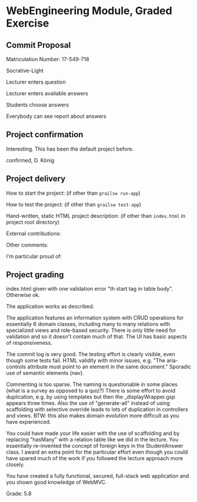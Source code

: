 # WebEngineering Module, Graded Exercise

## Commit Proposal

Matriculation Number: 17-549-718  

Socrative-Light

Lecturer enters question

Lecturer enters available answers

Students choose answers

Everybody can see report about answers

## Project confirmation

Interesting. This has been the default project before.

confirmed,
D. König


## Project delivery <to be filled by student>

How to start the project: (if other than `grailsw run-app`)

How to test the project:  (if other than `grailsw test-app`)

Hand-written, static HTML 
project description:      (if other than `index.html` in project root directory)

External contributions:

Other comments: 

I'm particular proud of:


## Project grading 

index.html given with one validation error "th start tag in table body". Otherwise ok.

The application works as described.

The application features an information system with CRUD operations for essentially 
6 domain classes, including many to many relations with specialized views and role-based
security. There is only little need for validation and so it doesn't contain much of that.
The UI has basic aspects of responsiveness.

The commit log is very good.
The testing effort is clearly visible, even though some tests fail.
HTML validity with minor issues, e.g. "The aria-controls attribute must point to an element in the same document." Sporadic use of semantic elements (nav).

Commenting is too sparse.
The naming is questionable in some places (what is a survey as opposed to a quiz?)
There is some effort to avoid duplication, e.g. by using templates but then the 
_displayWrapper.gsp appears three times. Also the use of "generate-all" instead of using
scaffolding with selective override leads to lots of duplication in controllers and views.
BTW: this also makes domain evolution more difficult as you have experienced.

You could have made your life easier with the use of scaffolding and by replacing "hasMany"
with a relation table like we did in the lecture. You essentially re-invented the concept of
foreign keys in the StudentAnswer class.
I award an extra point for the particular effort even though you could have spared much of the
work if you followed the lecture approach more closely.

You have created a fully functional, secured, full-stack web application 
and you shown good knowledge of WebMVC.

Grade: 5.8